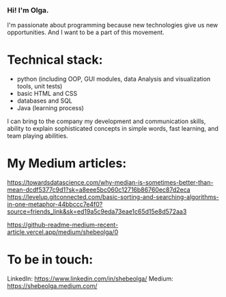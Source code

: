 ### Hi! I'm Olga.

I'm passionate about programming because new technologies give us new opportunities. And I want to be a part of this movement.

# Technical stack:
- python (including OOP, GUI modules, data Analysis and visualization tools, unit tests)
- basic HTML and CSS
- databases and SQL
- Java (learning process)

I can bring to the company my development and communication skills, ability to explain sophisticated concepts in simple words, fast learning, and team playing abilities.

# My Medium articles:
https://towardsdatascience.com/why-median-is-sometimes-better-than-mean-dcdf5377c9d1?sk=a8eee5bc060c12716b86760ec87d2eca
https://levelup.gitconnected.com/basic-sorting-and-searching-algorithms-in-one-metaphor-44bbccc7e4f0?source=friends_link&sk=ed19a5c9eda73eae1c65d15e8d572aa3

https://github-readme-medium-recent-article.vercel.app/medium/shebeolga/0

# To be in touch:
LinkedIn: https://www.linkedin.com/in/shebeolga/
Medium: https://shebeolga.medium.com/

<!--
**shebeolga/shebeolga** is a ✨ _special_ ✨ repository because its `README.md` (this file) appears on your GitHub profile.

Here are some ideas to get you started:

- 🔭 I’m currently working on ...
- 🌱 I’m currently learning ...
- 👯 I’m looking to collaborate on ...
- 🤔 I’m looking for help with ...
- 💬 Ask me about ...
- 📫 How to reach me: ...
- 😄 Pronouns: ...
- ⚡ Fun fact: ...
-->
